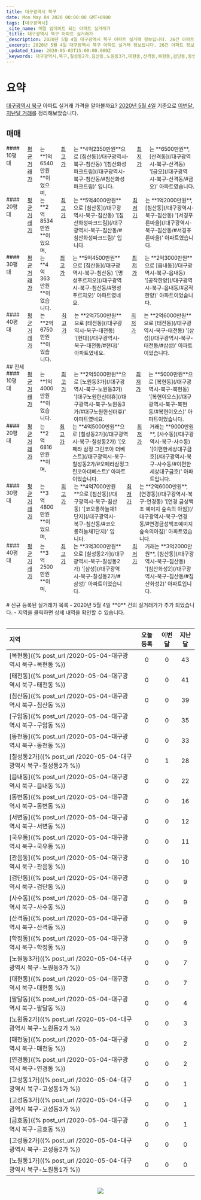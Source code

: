 ```yaml
---
title: 대구광역시 북구
date: Mon May 04 2020 00:00:00 GMT+0900
tags: [대구광역시]
_site_name: 매일 업데이트 되는 아파트 실거래가
_title: 대구광역시 북구 아파트 실거래가
_description: 2020년 5월 4일 대구광역시 북구 아파트 실거래 정보입니다. 26건 아파트 정보가 있습니다.
_excerpt: 2020년 5월 4일 대구광역시 북구 아파트 실거래 정보입니다. 26건 아파트 정보가 있습니다.
_updated_time: 2020-05-03T15:00:00.000Z
_keywords: 대구광역시,북구,칠성동2가,침산동,노원동3가,대현동,산격동,복현동,검단동,동변동,서변동,읍내동,국우동,구암동,동천동,관음동,태전동,매천동,팔달동,사수동,고성동3가,노원동2가,학정동,연경동,고성동2가,노원동1가,금호동,고성동1가
---
```



# 요약
<ins>대구광역시 북구</ins> 아파트 실거래 가격을 알아볼까요? <ins>2020년 5월 4일</ins> 기준으로 <ins>이번달, 지난달 거래</ins>를 정리해보았습니다.

## 매매
<div class="container">
<div class="six columns" markdown="1">
#### 10평대
<ins>평균 거래가</ins>는 **1억6540만원**이었으며, <ins>최고가</ins>는 **4억2350만원**으로 [침산동](/대구광역시-북구-침산동) '[침산화성파크드림](/대구광역시-북구-침산동/#침산화성파크드림)' 입니다. <ins>최저가</ins>는 **6500만원**, [산격동](/대구광역시-북구-산격동) '[금오](/대구광역시-북구-산격동/#금오)' 아파트였습니다.
</div>
<div class="six columns" markdown="1">
#### 20평대
<ins>평균 거래가</ins>는 **2억8534만원**이었으며, <ins>최고가</ins>는 **5억4000만원**으로 [침산동](/대구광역시-북구-침산동) '[침산화성파크드림](/대구광역시-북구-침산동/#침산화성파크드림)' 입니다. <ins>최저가</ins>는 **1억2000만원**, [침산동](/대구광역시-북구-침산동) '[서경푸른마을](/대구광역시-북구-침산동/#서경푸른마을)' 아파트였습니다.
</div>
</div>
<div class="container">
<div class="six columns" markdown="1">
#### 30평대
<ins>평균 거래가</ins>는 **4억363만원**이었습니다. <ins>최고가</ins>는 **5억4500만원**으로 [침산동](/대구광역시-북구-침산동) '[명성푸르지오](/대구광역시-북구-침산동/#명성푸르지오)' 아파트였네요. <ins>최저가</ins>는 **2억3000만원**으로 [읍내동](/대구광역시-북구-읍내동) '[공작한양](/대구광역시-북구-읍내동/#공작한양)' 아파트이었습니다.
</div>
<div class="six columns" markdown="1">
#### 40평대
<ins>평균 거래가</ins>는 **2억6750만원**이었습니다. <ins>최고가</ins>는 **2억7500만원**으로 [태전동](/대구광역시-북구-태전동) '[현대](/대구광역시-북구-태전동/#현대)' 아파트였네요. <ins>최저가</ins>는 **2억6000만원**으로 [태전동](/대구광역시-북구-태전동) '[삼성](/대구광역시-북구-태전동/#삼성)' 아파트이었습니다.
</div>
</div>
## 전세
<div class="container">
<div class="six columns" markdown="1">
#### 10평대
<ins>평균 거래가</ins>는 **1억4000만원**이었습니다. <ins>최고가</ins>는 **2억5000만원**으로 [노원동3가](/대구광역시-북구-노원동3가) '[대구노원한신더휴](/대구광역시-북구-노원동3가/#대구노원한신더휴)' 아파트였네요. <ins>최저가</ins>는 **5000만원**으로 [복현동](/대구광역시-북구-복현동) '[복현이오스](/대구광역시-북구-복현동/#복현이오스)' 아파트이었습니다.
</div>
<div class="six columns" markdown="1">
#### 20평대
<ins>평균 거래가</ins>는 **2억6816만원**이며, <ins>최고가</ins>는 **4억5000만원**으로 [칠성동2가](/대구광역시-북구-칠성동2가) '[오페라 삼정 그린코아 더베스트](/대구광역시-북구-칠성동2가/#오페라삼정그린코아더베스트)' 아파트이었습니다. <ins>최저가</ins> 거래는 **9000만원**, [사수동](/대구광역시-북구-사수동) '[이편한세상대구금호](/대구광역시-북구-사수동/#이편한세상대구금호)' 아파트입니다.
</div>
</div>
<div class="container">
<div class="six columns" markdown="1">
#### 30평대
<ins>평균 거래가</ins>는 **3억4800만원**이었으며, <ins>최고가</ins>는 **4억7000만원**으로 [침산동](/대구광역시-북구-침산동) '[코오롱하늘채1단지](/대구광역시-북구-침산동/#코오롱하늘채1단지)' 입니다. <ins>최저가</ins>는 **2억6000만원**, [연경동](/대구광역시-북구-연경동) '[연경 금성백조 예미지 숲속의 아침](/대구광역시-북구-연경동/#연경금성백조예미지숲속의아침)' 아파트였습니다.
</div>
<div class="six columns" markdown="1">
#### 40평대
<ins>평균 거래가</ins>는 **3억2500만원**이며, <ins>최고가</ins>는 **3억3000만원**으로 [칠성동2가](/대구광역시-북구-칠성동2가) '[삼성](/대구광역시-북구-칠성동2가/#삼성)' 아파트이었습니다. <ins>최저가</ins> 거래는 **3억2000만원**, [침산동](/대구광역시-북구-침산동) '[침산화성2](/대구광역시-북구-침산동/#침산화성2)' 아파트입니다.
</div>
</div>


<br>
# 신규 등록된 실거래가 목록
- 2020년 5월 4일 **0** 건의 실거래가가 추가 되었습니다.
- 지역을 클릭하면 상세 내역을 확인할 수 있습니다.
<br><br>

| 지역 | 오늘 등록 | 이번달 | 지난달 |
|:---|:---:|:---:|:---:|
| [복현동]({% post_url /2020-05-04-대구광역시 북구-복현동 %}) | 0 | 0 | 43|
| [태전동]({% post_url /2020-05-04-대구광역시 북구-태전동 %}) | 0 | 0 | 41|
| [침산동]({% post_url /2020-05-04-대구광역시 북구-침산동 %}) | 0 | 0 | 39|
| [구암동]({% post_url /2020-05-04-대구광역시 북구-구암동 %}) | 0 | 0 | 35|
| [동천동]({% post_url /2020-05-04-대구광역시 북구-동천동 %}) | 0 | 0 | 33|
| [칠성동2가]({% post_url /2020-05-04-대구광역시 북구-칠성동2가 %}) | 0 | 1 | 28|
| [읍내동]({% post_url /2020-05-04-대구광역시 북구-읍내동 %}) | 0 | 0 | 22|
| [동변동]({% post_url /2020-05-04-대구광역시 북구-동변동 %}) | 0 | 0 | 16|
| [서변동]({% post_url /2020-05-04-대구광역시 북구-서변동 %}) | 0 | 0 | 12|
| [국우동]({% post_url /2020-05-04-대구광역시 북구-국우동 %}) | 0 | 0 | 11|
| [관음동]({% post_url /2020-05-04-대구광역시 북구-관음동 %}) | 0 | 0 | 10|
| [검단동]({% post_url /2020-05-04-대구광역시 북구-검단동 %}) | 0 | 0 | 9|
| [사수동]({% post_url /2020-05-04-대구광역시 북구-사수동 %}) | 0 | 0 | 9|
| [산격동]({% post_url /2020-05-04-대구광역시 북구-산격동 %}) | 0 | 0 | 9|
| [학정동]({% post_url /2020-05-04-대구광역시 북구-학정동 %}) | 0 | 0 | 9|
| [노원동3가]({% post_url /2020-05-04-대구광역시 북구-노원동3가 %}) | 0 | 0 | 7|
| [대현동]({% post_url /2020-05-04-대구광역시 북구-대현동 %}) | 0 | 0 | 7|
| [팔달동]({% post_url /2020-05-04-대구광역시 북구-팔달동 %}) | 0 | 0 | 4|
| [노원동2가]({% post_url /2020-05-04-대구광역시 북구-노원동2가 %}) | 0 | 0 | 3|
| [매천동]({% post_url /2020-05-04-대구광역시 북구-매천동 %}) | 0 | 0 | 2|
| [연경동]({% post_url /2020-05-04-대구광역시 북구-연경동 %}) | 0 | 0 | 2|
| [고성동1가]({% post_url /2020-05-04-대구광역시 북구-고성동1가 %}) | 0 | 0 | 1|
| [고성동3가]({% post_url /2020-05-04-대구광역시 북구-고성동3가 %}) | 0 | 0 | 1|
| [금호동]({% post_url /2020-05-04-대구광역시 북구-금호동 %}) | 0 | 0 | 1|
| [고성동2가]({% post_url /2020-05-04-대구광역시 북구-고성동2가 %}) | 0 | 0 | 0|
| [노원동1가]({% post_url /2020-05-04-대구광역시 북구-노원동1가 %}) | 0 | 0 | 0|

<p align="center"><br><img src="https://via.placeholder.com/700x120"><br></p>
